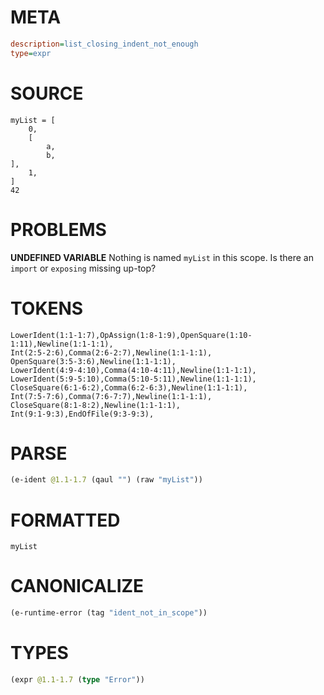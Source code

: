 # META
~~~ini
description=list_closing_indent_not_enough
type=expr
~~~
# SOURCE
~~~roc
myList = [
    0,
    [
        a,
        b,
],
    1,
]
42
~~~
# PROBLEMS
**UNDEFINED VARIABLE**
Nothing is named `myList` in this scope.
Is there an `import` or `exposing` missing up-top?

# TOKENS
~~~zig
LowerIdent(1:1-1:7),OpAssign(1:8-1:9),OpenSquare(1:10-1:11),Newline(1:1-1:1),
Int(2:5-2:6),Comma(2:6-2:7),Newline(1:1-1:1),
OpenSquare(3:5-3:6),Newline(1:1-1:1),
LowerIdent(4:9-4:10),Comma(4:10-4:11),Newline(1:1-1:1),
LowerIdent(5:9-5:10),Comma(5:10-5:11),Newline(1:1-1:1),
CloseSquare(6:1-6:2),Comma(6:2-6:3),Newline(1:1-1:1),
Int(7:5-7:6),Comma(7:6-7:7),Newline(1:1-1:1),
CloseSquare(8:1-8:2),Newline(1:1-1:1),
Int(9:1-9:3),EndOfFile(9:3-9:3),
~~~
# PARSE
~~~clojure
(e-ident @1.1-1.7 (qaul "") (raw "myList"))
~~~
# FORMATTED
~~~roc
myList
~~~
# CANONICALIZE
~~~clojure
(e-runtime-error (tag "ident_not_in_scope"))
~~~
# TYPES
~~~clojure
(expr @1.1-1.7 (type "Error"))
~~~

